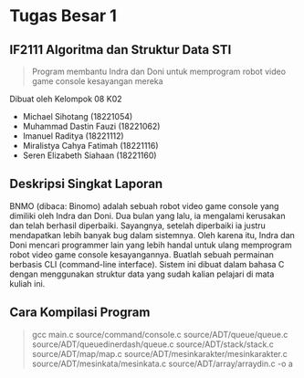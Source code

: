 # Tugas Besar 1
## IF2111 Algoritma dan Struktur Data STI

> Program membantu Indra dan Doni untuk memprogram 
> robot video game console kesayangan mereka

Dibuat oleh Kelompok 08 K02

- Michael Sihotang (18221054)
- Muhammad Dastin Fauzi (18221062)
- Imanuel Raditya (18221112)
- Miralistya Cahya Fatimah (18221116)
- Seren Elizabeth Siahaan (18221160)

## Deskripsi Singkat Laporan
BNMO (dibaca: Binomo) adalah sebuah robot video game console yang dimiliki oleh Indra dan Doni. Dua bulan yang lalu, ia mengalami kerusakan dan telah berhasil diperbaiki. Sayangnya, setelah diperbaiki ia justru mendapatkan lebih banyak bug dalam sistemnya. Oleh karena itu, Indra dan Doni mencari programmer lain yang lebih handal untuk ulang memprogram robot video game console kesayangannya. Buatlah sebuah permainan berbasis CLI (command-line interface). Sistem ini dibuat dalam bahasa C dengan menggunakan struktur data yang sudah kalian pelajari di mata kuliah ini. 

## Cara Kompilasi Program
> gcc main.c source/command/console.c source/ADT/queue/queue.c source/ADT/queuedinerdash/queue.c source/ADT/stack/stack.c source/ADT/map/map.c source/ADT/mesinkarakter/mesinkarakter.c source/ADT/mesinkata/mesinkata.c source/ADT/array/arraydin.c -o a

